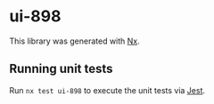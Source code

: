 # ui-898

This library was generated with [Nx](https://nx.dev).

## Running unit tests

Run `nx test ui-898` to execute the unit tests via [Jest](https://jestjs.io).
